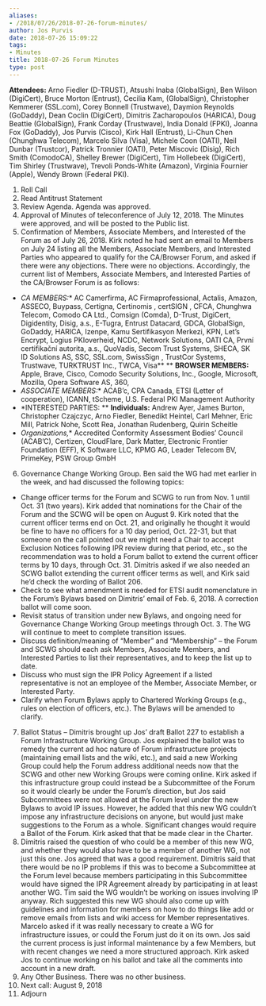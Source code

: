 ```yaml
---
aliases:
- /2018/07/26/2018-07-26-forum-minutes/
author: Jos Purvis
date: 2018-07-26 15:09:22
tags:
- Minutes
title: 2018-07-26 Forum Minutes
type: post
---
```


**Attendees:** Arno Fiedler (D-TRUST), Atsushi Inaba (GlobalSign), Ben Wilson (DigiCert), Bruce Morton (Entrust), Cecilia Kam, (GlobalSign), Christopher Kemmerer (SSL.com), Corey Bonnell (Trustwave), Daymion Reynolds (GoDaddy), Dean Coclin (DigiCert), Dimitris Zacharopoulos (HARICA), Doug Beattie (GlobalSign), Frank Corday (Trustwave), India Donald (FPKI), Joanna Fox (GoDaddy), Jos Purvis (Cisco), Kirk Hall (Entrust), Li-Chun Chen (Chunghwa Telecom), Marcelo Silva (Visa), Michele Coon (OATI), Neil Dunbar (Trustcor), Patrick Tronnier (OATI), Peter Miscovic (Disig), Rich Smith (ComodoCA), Shelley Brewer (DigiCert), Tim Hollebeek (DigiCert), Tim Shirley (Trustwave), Trevoli Ponds-White (Amazon), Virginia Fournier (Apple), Wendy Brown (Federal PKI).

1. Roll Call
1. Read Antitrust Statement
1. Review Agenda. Agenda was approved.
1. Approval of Minutes of teleconference of July 12, 2018. The Minutes were approved, and will be posted to the Public list.
1. Confirmation of Members, Associate Members, and Interested of the Forum as of July 26, 2018. Kirk noted he had sent an email to Members on July 24 listing all the Members, Associate Members, and Interested Parties who appeared to qualify for the CA/Browser Forum, and asked if there were any objections. There were no objections. Accordingly, the current list of Members, Associate Members, and Interested Parties of the CA/Browser Forum is as follows:

- *CA MEMBERS:*\* AC Camerfirma, AC Firmaprofessional, Actalis, Amazon, ASSECO, Buypass, Certigna, Certinomis , certSIGN , CFCA, Chunghwa Telecom, Comodo CA Ltd., Comsign (Comda), D-Trust, DigiCert, Digidentity, Disig, a.s., E-Tugra, Entrust Datacard, GDCA, GlobalSign, GoDaddy, HARICA, Izenpe, Kamu Sertifikasyon Merkezi, KPN, Let’s Encrypt, Logius PKIoverheid, NCDC, Network Solutions, OATI CA, První certifikační autorita, a.s., QuoVadis, Secom Trust Systems, SHECA, SK ID Solutions AS, SSC, SSL.com, SwissSign , TrustCor Systems, Trustwave, TURKTRUST Inc., TWCA, Visa\*\*
  \*\* **BROWSER MEMBERS:** Apple, Brave, Cisco, Comodo Security Solutions, Inc., Google, Microsoft, Mozilla, Opera Software AS, 360,
- *ASSOCIATE MEMBERS:*\* ACAB’c, CPA Canada, ETSI (Letter of cooperation), ICANN, tScheme, U.S. Federal PKI Management Authority
- \*INTERESTED PARTIES:
  \*\* **Individuals:** Andrew Ayer, James Burton, Christopher Czajczyc, Arno Fiedler, Benedikt Heintel, Carl Mehner, Eric Mill, Patrick Nohe, Scott Rea, Jonathan Rudenberg, Quirin Scheitle
- *Organizations,*\* Accredited Conformity Assessment Bodies’ Council (ACAB’C), Certizen, CloudFlare, Dark Matter, Electronic Frontier Foundation (EFF), K Software LLC, KPMG AG, Leader Telecom BV, PrimeKey, PSW Group GmbH

6. Governance Change Working Group. Ben said the WG had met earlier in the week, and had discussed the following topics:

- Change officer terms for the Forum and SCWG to run from Nov. 1 until Oct. 31 (two years). Kirk added that nominations for the Chair of the Forum and the SCWG will be open on August 9. Kirk noted that the current officer terms end on Oct. 21, and originally he thought it would be fine to have no officers for a 10 day period, Oct. 22-31, but that someone on the call pointed out we might need a Chair to accept Exclusion Notices following IPR review during that period, etc., so the recommendation was to hold a Forum ballot to extend the current officer terms by 10 days, through Oct. 31. Dimitris asked if we also needed an SCWG ballot extending the current officer terms as well, and Kirk said he’d check the wording of Ballot 206.
- Check to see what amendment is needed for ETSI audit nomenclature in the Forum’s Bylaws based on Dimitris’ email of Feb. 6, 2018. A correction ballot will come soon.
- Revisit status of transition under new Bylaws, and ongoing need for Governance Change Working Group meetings through Oct. 3. The WG will continue to meet to complete transition issues.
- Discuss definition/meaning of “Member” and “Membership” – the Forum and SCWG should each ask Members, Associate Members, and Interested Parties to list their representatives, and to keep the list up to date.
- Discuss who must sign the IPR Policy Agreement if a listed representative is not an employee of the Member, Associate Member, or Interested Party.
- Clarify when Forum Bylaws apply to Chartered Working Groups (e.g., rules on election of officers, etc.). The Bylaws will be amended to clarify.

7. Ballot Status – Dimitris brought up Jos’ draft Ballot 227 to establish a Forum Infrastructure Working Group. Jos explained the ballot was to remedy the current ad hoc nature of Forum infrastructure projects (maintaining email lists and the wiki, etc.), and said a new Working Group could help the Forum address additional needs now that the SCWG and other new Working Groups were coming online. Kirk asked if this infrastructure group could instead be a Subcommittee of the Forum so it would clearly be under the Forum’s direction, but Jos said Subcommittees were not allowed at the Forum level under the new Bylaws to avoid IP issues. However, he added that this new WG couldn’t impose any infrastructure decisions on anyone, but would just make suggestions to the Forum as a whole. Significant changes would require a Ballot of the Forum. Kirk asked that that be made clear in the Charter.
1. Dimitris raised the question of who could be a member of this new WG, and whether they would also have to be a member of another WG, not just this one. Jos agreed that was a good requirement. Dimitris said that there would be no IP problems if this was to become a Subcommittee at the Forum level because members participating in this Subcommittee would have signed the IPR Agreement already by participating in at least another WG. Tim said the WG wouldn’t be working on issues involving IP anyway.
   Rich suggested this new WG should also come up with guidelines and information for members on how to do things like add or remove emails from lists and wiki access for Member representatives. Marcelo asked if it was really necessary to create a WG for infrastructure issues, or could the Forum just do it on its own. Jos said the current process is just informal maintenance by a few Members, but with recent changes we need a more structured approach. Kirk asked Jos to continue working on his ballot and take all the comments into account in a new draft.
1. Any Other Business. There was no other business.
1. Next call: August 9, 2018
1. Adjourn